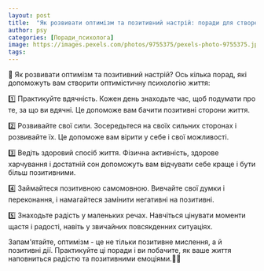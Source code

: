 ```yaml
---
layout: post
title:  "Як розвивати оптимізм та позитивний настрій: поради для створення оптимістичної психології життя."
author: psy
categories: [Поради_психолога]
image: https://images.pexels.com/photos/9755375/pexels-photo-9755375.jpeg?auto=compress&cs=tinysrgb&fit=crop&h=627&w=1200
tags: 
---
```


🌟 Як розвивати оптимізм та позитивний настрій? Ось кілька порад, які допоможуть вам створити оптимістичну психологію життя:

1️⃣ Практикуйте вдячність. Кожен день знаходьте час, щоб подумати про те, за що ви вдячні. Це допоможе вам бачити позитивні сторони життя.

2️⃣ Розвивайте свої сили. Зосередьтеся на своїх сильних сторонах і розвивайте їх. Це допоможе вам вірити у себе і свої можливості.

3️⃣ Ведіть здоровий спосіб життя. Фізична активність, здорове харчування і достатній сон допоможуть вам відчувати себе краще і бути більш позитивними.

4️⃣ Займайтеся позитивною самомовною. Вивчайте свої думки і переконання, і намагайтеся замінити негативні на позитивні.

5️⃣ Знаходьте радість у маленьких речах. Навчіться цінувати моменти щастя і радості, навіть у звичайних повсякденних ситуаціях.

Запам'ятайте, оптимізм - це не тільки позитивне мислення, а й позитивні дії. Практикуйте ці поради і ви побачите, як ваше життя наповниться радістю та позитивними емоціями.🌈✨


